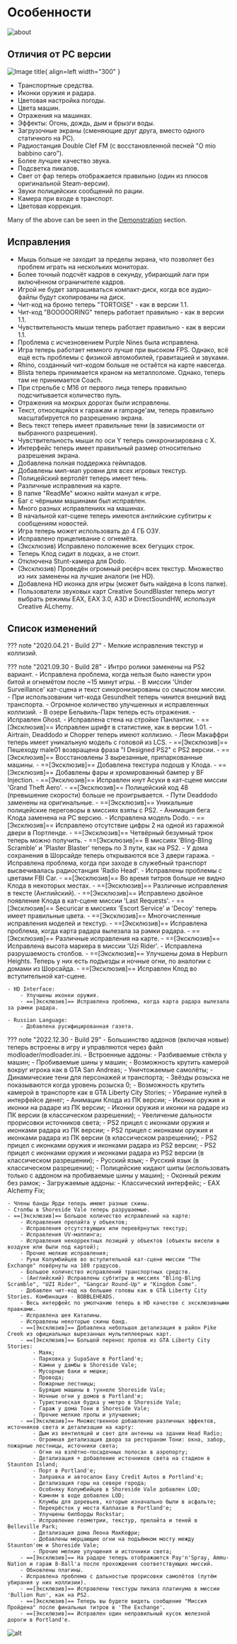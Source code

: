 # Особенности

![about](../../assets/gta3/about_heli.png)

## Отличия от PC версии

![Image title](../../assets/gta3/gta3uc.png){ align=left width="300" }

- Транспортные средства.
- Иконки оружия и радара.
- Цветовая настройка погоды.
- Цвета машин.
- Отражения на машинах.
- Эффекты: Огонь, дождь, дым и брызги воды.
- Загрузочные экраны (сменяющие друг друга, вместо одного статичного на PC).
- Радиостанция Double Clef FM (с восстановленной песней "O mio babbino caro").
- Более лучшее качество звука.
- Подсветка пикапов.
- Свет от фар теперь отображается правильно (один из плюсов оригинальной Steam-версии).
- Звуки полицейских сообщений по рации.
- Камера при входе в транспорт.
- Цветовая коррекция.

Many of the above can be seen in the [Demonstration](demonstration.md) section. 

## Исправления

- Мышь больше не заходит за пределы экрана, что позволяет без проблем играть на нескольких мониторах.
- Более точный подсчёт кадров в секунду, убирающий лаги при включённом ограничителе кадров.
- Игрой не будет запрашиваться компакт-диск, когда все аудио-файлы будут скопированы на диск.
- Чит-код на броню теперь "TORTOISE" - как в версии 1.1.
- Чит-код "BOOOOORING" теперь работает правильно - как в версии 1.1.
- Чувствительность мыши теперь работает правильно - как в версии 1.1.
- Проблема с исчезновением Purple Nines была исправлена.
- Игра теперь работает немного лучше при высоком FPS. Однако, всё ещё есть проблемы с физикой автомобилей, гравитацией и звуками.
- Rhino, созданный чит-кодом больше не остаётся на карте навсегда.
- Blista теперь принимается краном на металлоломе. Однако, теперь там не принимается Coach.
- При стрельбе с M16 от первого лица теперь правильно подсчитывается количество пуль.
- Отражения на мокрых дорогах были исправлены.
- Текст, относящийся к гаражам и rampage'ам, теперь правильно масштабируется по разрешению экрана.
- Весь текст теперь имеет правильные тени (в зависимости от выбранного разрешения).
- Чувствительность мыши по оси Y теперь синхронизирована с X.
- Интерфейс теперь имеет правильный размер относительно разрешения экрана.
- Добавлена полная поддержка геймпадов.
- Добавлены мип-мап уровни для всех игровых текстур.
- Полицейский вертолёт теперь имеет тень.
- Различные исправления на карте.
- В папке "ReadMe" можно найти мануал к игре.
- Баг с чёрными машинами был исправлен.
- Много разных исправлениях на машинах.
- В начальной кат-сцене теперь имеются английские субтитры к сообщениям новостей.
- Игра теперь может использовать до 4 ГБ ОЗУ.
- Исправлено прицеливание с огнемёта.
- (Эксклюзив) Исправлено положение всех бегущих строк.
- Теперь Клод сидит в лодках, а не стоит.
- Отключена Stunt-камера для Dodo.
- (Эксклюзив) Проведён огромный ресёрч всех текстур. Множество из них заменены на лучшие аналоги (не HD).
- Добавлена HD иконка для игры (может быть найдена в Icons папке).
- Пользователи звуковых карт Creative SoundBlaster теперь могут выбрать режимы EAX, EAX 3.0, A3D и DirectSoundHW, используя Creative ALchemy.

## Список изменений

??? note "2020.04.21 - Build 27"
    - Мелкие исправления текстур и коллизий.

??? note "2021.09.30 - Build 28"
    - Интро ролики заменены на PS2 вариант.
    - Исправлена проблема, когда нельзя было нанести урон битой и огнемётом после ~15 минут игры.
    - В миссии 'Under Surveillance' кат-сцена и текст синхронизированы со смыслом миссии.
    - При использовании чит-кода Gesundheit теперь чинится внешний вид транспорта.
    - Огромное количество улучшенных и исправленных коллизий.
    - В озере Бельвиль-Парк теперь есть отражения.
    - Исправлен Ghost.
    - Исправлена стена на стройке Панлантик.
    - ==[Эксклюзив]== Исправлен шрифт в статистике, как в версии 1.01.
    - Airtrain, Deaddodo и Chopper теперь имеют коллизию.
    - Леон Макаффри теперь имеет уникальную модель с головой из LCS.
    - ==[Эксклюзив]== Пешеходу male01 возвращена фраза "I Designed PS2" с PS2 версии.
    - ==[Эксклюзив]== Восстановлены 3 вырезанные, припаркованные машины.
    - ==[Эксклюзив]== Добавлена текстура подошв у Клода.
    - ==[Эксклюзив]== Добавлены фары и хромированный бампер у BF Injection.
    - ==[Эксклюзив]== Исправлен кнут Асуки в кат-сцене миссии 'Grand Theft Aero'.
    - ==[Эксклюзив]== Полицейский код 48 (превышение скорости) больше не проигрывается.
    - Пути Deaddodo заменены на оригинальные.
    - ==[Эксклюзив]== Уникальные полицейские переговоры в миссиях взяты с PS2.
    - Анимация бега Клода заменена на PC версию.
    - Исправлена модель Dodo.
    - ==[Эксклюзив]== Исправлено отсутствие цифры 2 на одной из гаражной двери в Портленде.
    - ==[Эксклюзив]== Четвёрный безумный трюк теперь можно получить.
    - ==[Эксклюзив]== В миссиях 'Bling-Bling Scramble' и 'Plaster Blaster' теперь по 3 пути, как на PS2.
    - У дома сохранения в Шорсайде теперь открываются все 3 двери гаража.
    - Исправлена проблема, когда при заходе в служебный транспорт высвечивалась радиостанция 'Radio Head'.
    - Исправлены проблемы с цветами FBI Car.
    - ==[Эксклюзив]== Во время титров больше не видно Клода в некоторых местах.
    - ==[Эксклюзив]== Различные исправления в тексте (Английский).
    - ==[Эксклюзив]== Исправлено двойное появление Клода в кат-сцене миссии 'Last Requests'.
    - ==[Эксклюзив]== Securicar в миссиях 'Escort Service' и 'Decoy' теперь имеет правильные цвета.
    - ==[Эксклюзив]== Многочисленные исправления моделей и текстур.
    - ==[Эксклюзив]== Исправлена проблема, когда карта радара вылезала за рамки радара.
    - ==[Эксклюзив]== Различные исправления на карте.
    - ==[Эксклюзив]== Исправлена высота маркера в миссии 'Uzi Rider'.
    - Исправлена разрушаемость столбов.
    - ==[Эксклюзив]== Улучшены дома в Hepburn Heights. Теперь у них есть подъезды и ночные огни, по аналогии с домами из Шорсайда.
    - ==[Эксклюзив]== Исправлен Клод во вступительной кат-сцене.


    - HD Interface:
        - Улучшены иконки оружия.
        - ==[Эксклюзив]== Исправлена проблема, когда карта радара вылезала за рамки радара.

    - Russian Language:
        - Добавлена русифицированная газета.

??? note "2022.12.30 - Build 29"
    - Большинство аддонов (включая новые) теперь встроены в игру и управляются через файл modloader/modloader.ini.
    - Встроенные аддоны:
        - Разбиваемые стёкла у машин;
        - Пробиваемые шины у машин;
        - Возможность крутить камерой вокруг игрока как в GTA San Andreas;
        - Уничтожаемые самолёты;
        - Динамические тени для персонажей и транспорта;
        - Звёзды розыска не показываются когда уровень розыска 0;
        - Возможность крутить камерой в транспорте как в GTA Liberty City Stories;
        - Убирание нулей в интерфейсе денег;
        - Анимации Клода из ПК версии;
        - Иконки оружия и иконки на радаре из ПК версии;
        - Иконки оружия и иконки на радаре из ПК версии (в классическом разрешении);
        - Увеличение дальности прорисовки источников света;
        - PS2 прицел с иконками оружия и иконками радара из ПК версии;
        - PS2 прицел с иконками оружия и иконками радара из ПК версии (в классическом разрешении);
        - PS2 прицел с иконками оружия и иконками радара из PS2 версии;
        - PS2 прицел с иконками оружия и иконками радара из PS2 версии (в классическом разрешении);
        - Русский язык;
        - Русский язык (в классическом разрешении);
        - Полицейские кидают шипы (использовать только с аддоном на пробиваемые шины у машин);
        - Оконный режим без рамок;
    - Загружаемые аддоны:
        - Классический интерфейс;
        - EAX Alchemy Fix;

    - Члены банды Ярди теперь имеют разные скины.
    - Столбы в Shoreside Vale теперь разрушаемые.
    - ==[Эксклюзив]== Большое количество исправлений на карте:
        - Исправления прелайта у объектов;
        - Исправления отсутствующих или перевёрнутых текстур;
        - Исправления UV-маппинга;
        - Исправления некорректных позиций у объектов (объекты висели в воздухе или были под картой);
        - Прочие мелкие исправления;
        - Руки Колумбийцев во вступительной кат-сцене миссии "The Exchange" повёрнуты на 180 градусов.
        - Большое количество исправлений транспортных средств.
        - (Английский) Исправлены субтитры в миссиях "Bling-Bling Scramble", "UZI Rider", "Gangcar Round-Up" и "Kingdom Come".
        - Добавлен чит-код на большие головы как в GTA Liberty City Stories. Комбинация - BOBBLEHEADS.
        - Весь интерфейс по умолчанию теперь в HD качестве с эксклюзивными правками.
        - Исправлена шея Каталины.
        - Исправлены некоторые скины банд.
        - ==[Эксклюзив]== Добавлена небольшая детализация в район Pike Creek из официальных вырезанных мультиплеерных карт.
        - ==[Эксклюзив]== Большой перенос пропов из GTA Liberty City Stories:
            - Маяк;
            - Парковка у SupaSave в Portland'е;
            - Камни у дамбы в Shoreside Vale;
            - Мусорные баки и мешки;
            - Провода;
            - Пожарные лестницы;
            - Бурящие машины в туннеле Shoreside Vale;
            - Ночные огни у домов в Portland'е;
            - Туристическая будка у метро в Shoreside Vale;
            - Гараж у дома Тони в Shoreside Vale;
            - Прочие мелкие пропы и улучшения;
        - ==[Эксклюзив]== Множественное добавление различных эффектов, источников света и детализации на карту:
            - Дым из вентиляций и свет для антенны на здании Head Radio;
            - Огромная детализация двора за рестораном Тони: окна, забор, пожарные лестницы, источники света;
            - Огни на взлётно-посадочных полосах в аэропорту;
            - Детализация + добавление источников света на стадион в Staunton Island;
            - Порт в Portland'е;
            - Заправка и автосалон Easy Credit Autos в Portland'е;
            - Детализация горы на севере города;
            - Особняку Колумбийцев в Shoreside Vale добавлен LOD;
            - Камням в воде добавлен LOD;
            - Клумбы для деревьев, которые изначально были в асфальте;
            - Перекрёсток у моста Каллахан в Portland'е;
            - Улучшены билборды Rockstar;
            - Исправление геометрии, текстур, прелайта и теней в Belleville Park;
            - Детализация дома Леона МакКефри;
            - Добавлены мерцающие огни на подъёмном мосту между Staunton'ом и Shoreside Vale;
            - Прочие мелкие улучшения и источники света;
        - ==[Эксклюзив]== На радаре теперь отображаются Pay'n'Spray, Ammu-Nation и гараж 8-Ball'а после прохождения соответствующих миссий.
        - Обновлены плагины.
        - Исправлена проблема с дальностью прорисовки самолётов (путём убирания у них коллизии).
        - ==[Эксклюзив]== Исправлены текстуры пикапа платинума в миссии 'Bullion Run', как на PS2.
        - ==[Эксклюзив]== Теперь вы будете видеть сообщение "Миссия Пройдена" после финальных титров в 'The Exchange'.
        - ==[Эксклюзив]== Исправлен один неправильный кусок железной дороги в Portland'е.

![alt](../../assets/gta3/char_0005.png)